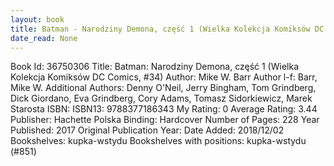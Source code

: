 ```yaml
---
layout: book
title: Batman - Narodziny Demona, część 1 (Wielka Kolekcja Komiksów DC Comics,  no. 34)
date_read: None
---
```


Book Id: 36750306
Title: Batman: Narodziny Demona, część 1 (Wielka Kolekcja Komiksów DC Comics, #34)
Author: Mike W. Barr
Author l-f: Barr, Mike W.
Additional Authors: Denny O'Neil, Jerry Bingham, Tom Grindberg, Dick Giordano, Eva Grindberg, Cory  Adams, Tomasz Sidorkiewicz, Marek Starosta
ISBN: 
ISBN13: 9788377186343
My Rating: 0
Average Rating: 3.44
Publisher: Hachette Polska
Binding: Hardcover
Number of Pages: 228
Year Published: 2017
Original Publication Year: 
Date Added: 2018/12/02
Bookshelves: kupka-wstydu
Bookshelves with positions: kupka-wstydu (#851)

